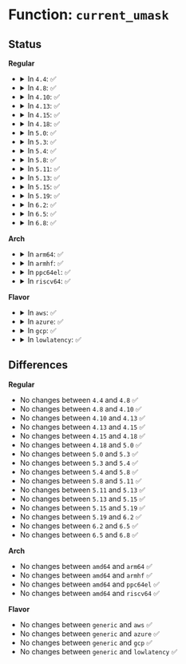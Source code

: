 # Function: <code>current_umask</code>

## Status
<b>Regular</b>
<ul>
<li>
<details>
<summary>In <code>4.4</code>: ✅</summary>

```c
int current_umask();
```

**Collision:** Unique Global

**Inline:** No

**Transformation:** False

**Instances:**

```
In fs/fs_struct.c (ffffffff81241300)
Location: fs/fs_struct.c:154
Inline: False
Direct callers:
  - kernel/bpf/inode.c:bpf_obj_pin_user
  - fs/namei.c:path_openat
  - fs/namei.c:path_openat
  - fs/namei.c:SyS_mknod
  - fs/namei.c:SyS_mkdir
  - fs/fat/inode.c:parse_options
  - fs/fuse/dir.c:fuse_create_open
  - fs/fuse/dir.c:fuse_create_open
  - fs/fuse/dir.c:fuse_mkdir
  - fs/fuse/dir.c:fuse_mkdir
  - fs/fuse/dir.c:fuse_mknod
  - fs/fuse/dir.c:fuse_mknod
  - ipc/mqueue.c:do_create
  - net/unix/af_unix.c:unix_bind
```
**Symbols:**

```
ffffffff81241300-ffffffff8124131e: current_umask (STB_GLOBAL)
```
</details>
</li>
<li>
<details>
<summary>In <code>4.8</code>: ✅</summary>

```c
int current_umask();
```

**Collision:** Unique Global

**Inline:** No

**Transformation:** False

**Instances:**

```
In fs/fs_struct.c (ffffffff81269630)
Location: fs/fs_struct.c:154
Inline: False
Direct callers:
  - kernel/bpf/inode.c:bpf_obj_pin_user
  - fs/namei.c:SyS_mkdir
  - fs/namei.c:SyS_mknod
  - fs/namei.c:path_openat
  - fs/fat/inode.c:parse_options
  - fs/fuse/dir.c:fuse_mkdir
  - fs/fuse/dir.c:fuse_mkdir
  - fs/fuse/dir.c:fuse_mknod
  - fs/fuse/dir.c:fuse_mknod
  - fs/fuse/dir.c:fuse_create_open
  - fs/fuse/dir.c:fuse_create_open
  - ipc/mqueue.c:do_create
  - net/unix/af_unix.c:unix_bind
```
**Symbols:**

```
ffffffff81269630-ffffffff8126964e: current_umask (STB_GLOBAL)
```
</details>
</li>
<li>
<details>
<summary>In <code>4.10</code>: ✅</summary>

```c
int current_umask();
```

**Collision:** Unique Global

**Inline:** No

**Transformation:** False

**Instances:**

```
In fs/fs_struct.c (ffffffff8127c5e0)
Location: fs/fs_struct.c:154
Inline: False
Direct callers:
  - kernel/bpf/inode.c:bpf_obj_pin_user
  - fs/namei.c:SyS_mkdir
  - fs/namei.c:SyS_mknod
  - fs/namei.c:path_openat
  - fs/fat/inode.c:parse_options
  - fs/fuse/dir.c:fuse_mkdir
  - fs/fuse/dir.c:fuse_mkdir
  - fs/fuse/dir.c:fuse_mknod
  - fs/fuse/dir.c:fuse_mknod
  - fs/fuse/dir.c:fuse_create_open
  - fs/fuse/dir.c:fuse_create_open
  - ipc/mqueue.c:do_create
  - net/unix/af_unix.c:unix_bind
```
**Symbols:**

```
ffffffff8127c5e0-ffffffff8127c5fe: current_umask (STB_GLOBAL)
```
</details>
</li>
<li>
<details>
<summary>In <code>4.13</code>: ✅</summary>

```c
int current_umask();
```

**Collision:** Unique Global

**Inline:** No

**Transformation:** False

**Instances:**

```
In fs/fs_struct.c (ffffffff81289cb0)
Location: fs/fs_struct.c:155
Inline: False
Direct callers:
  - kernel/bpf/inode.c:bpf_obj_pin_user
  - fs/namei.c:SyS_mkdir
  - fs/namei.c:SyS_mknod
  - fs/namei.c:path_openat
  - fs/fat/inode.c:parse_options
  - fs/fuse/dir.c:fuse_mkdir
  - fs/fuse/dir.c:fuse_mkdir
  - fs/fuse/dir.c:fuse_mknod
  - fs/fuse/dir.c:fuse_mknod
  - fs/fuse/dir.c:fuse_create_open
  - fs/fuse/dir.c:fuse_create_open
  - ipc/mqueue.c:do_mq_open
  - net/unix/af_unix.c:unix_bind
```
**Symbols:**

```
ffffffff81289cb0-ffffffff81289cce: current_umask (STB_GLOBAL)
```
</details>
</li>
<li>
<details>
<summary>In <code>4.15</code>: ✅</summary>

```c
int current_umask();
```

**Collision:** Unique Global

**Inline:** No

**Transformation:** False

**Instances:**

```
In fs/fs_struct.c (ffffffff812ac7f0)
Location: fs/fs_struct.c:155
Inline: False
Direct callers:
  - kernel/bpf/inode.c:bpf_obj_pin_user
  - fs/namei.c:SyS_mkdir
  - fs/namei.c:SyS_mknod
  - fs/namei.c:path_openat
  - fs/fat/inode.c:parse_options
  - fs/fuse/dir.c:fuse_mkdir
  - fs/fuse/dir.c:fuse_mkdir
  - fs/fuse/dir.c:fuse_mknod
  - fs/fuse/dir.c:fuse_mknod
  - fs/fuse/dir.c:fuse_create_open
  - fs/fuse/dir.c:fuse_create_open
  - ipc/mqueue.c:do_mq_open
  - net/unix/af_unix.c:unix_bind
```
**Symbols:**

```
ffffffff812ac7f0-ffffffff812ac80e: current_umask (STB_GLOBAL)
```
</details>
</li>
<li>
<details>
<summary>In <code>4.18</code>: ✅</summary>

```c
int current_umask();
```

**Collision:** Unique Global

**Inline:** No

**Transformation:** False

**Instances:**

```
In fs/fs_struct.c (ffffffff812d43d0)
Location: fs/fs_struct.c:155
Inline: False
Direct callers:
  - kernel/bpf/inode.c:bpf_obj_pin_user
  - fs/namei.c:do_mkdirat
  - fs/namei.c:lookup_open
  - fs/fat/inode.c:parse_options
  - fs/fuse/dir.c:fuse_mkdir
  - fs/fuse/dir.c:fuse_mkdir
  - fs/fuse/dir.c:fuse_mknod
  - fs/fuse/dir.c:fuse_mknod
  - fs/fuse/dir.c:fuse_create_open
  - fs/fuse/dir.c:fuse_create_open
  - ipc/mqueue.c:do_mq_open
  - net/unix/af_unix.c:unix_bind
```
**Symbols:**

```
ffffffff812d43d0-ffffffff812d43ee: current_umask (STB_GLOBAL)
```
</details>
</li>
<li>
<details>
<summary>In <code>5.0</code>: ✅</summary>

```c
int current_umask();
```

**Collision:** Unique Global

**Inline:** No

**Transformation:** False

**Instances:**

```
In fs/fs_struct.c (ffffffff812e97a0)
Location: fs/fs_struct.c:155
Inline: False
Direct callers:
  - kernel/bpf/inode.c:bpf_obj_pin_user
  - fs/namei.c:do_mkdirat
  - fs/namei.c:path_openat
  - fs/fat/inode.c:parse_options
  - fs/fuse/dir.c:fuse_mkdir
  - fs/fuse/dir.c:fuse_mkdir
  - fs/fuse/dir.c:fuse_mknod
  - fs/fuse/dir.c:fuse_mknod
  - fs/fuse/dir.c:fuse_create_open
  - fs/fuse/dir.c:fuse_create_open
  - ipc/mqueue.c:do_mq_open
  - net/unix/af_unix.c:unix_bind
```
**Symbols:**

```
ffffffff812e97a0-ffffffff812e97be: current_umask (STB_GLOBAL)
```
</details>
</li>
<li>
<details>
<summary>In <code>5.3</code>: ✅</summary>

```c
int current_umask();
```

**Collision:** Unique Global

**Inline:** No

**Transformation:** False

**Instances:**

```
In fs/fs_struct.c (ffffffff81308160)
Location: fs/fs_struct.c:156
Inline: False
Direct callers:
  - kernel/bpf/inode.c:bpf_obj_pin_user
  - fs/namei.c:do_mkdirat
  - fs/namei.c:lookup_open
  - fs/fat/inode.c:parse_options
  - fs/fuse/dir.c:fuse_mkdir
  - fs/fuse/dir.c:fuse_mkdir
  - fs/fuse/dir.c:fuse_mknod
  - fs/fuse/dir.c:fuse_mknod
  - fs/fuse/dir.c:fuse_create_open
  - fs/fuse/dir.c:fuse_create_open
  - ipc/mqueue.c:do_mq_open
  - net/unix/af_unix.c:unix_bind
```
**Symbols:**

```
ffffffff81308160-ffffffff8130817e: current_umask (STB_GLOBAL)
```
</details>
</li>
<li>
<details>
<summary>In <code>5.4</code>: ✅</summary>

```c
int current_umask();
```

**Collision:** Unique Global

**Inline:** No

**Transformation:** False

**Instances:**

```
In fs/fs_struct.c (ffffffff8131b200)
Location: fs/fs_struct.c:156
Inline: False
Direct callers:
  - kernel/bpf/inode.c:bpf_obj_pin_user
  - fs/namei.c:do_mkdirat
  - fs/namei.c:lookup_open
  - fs/fat/inode.c:parse_options
  - fs/fuse/dir.c:fuse_mkdir
  - fs/fuse/dir.c:fuse_mkdir
  - fs/fuse/dir.c:fuse_mknod
  - fs/fuse/dir.c:fuse_mknod
  - fs/fuse/dir.c:fuse_create_open
  - fs/fuse/dir.c:fuse_create_open
  - ipc/mqueue.c:do_mq_open
  - net/unix/af_unix.c:unix_bind
```
**Symbols:**

```
ffffffff8131b200-ffffffff8131b21e: current_umask (STB_GLOBAL)
```
</details>
</li>
<li>
<details>
<summary>In <code>5.8</code>: ✅</summary>

```c
int current_umask();
```

**Collision:** Unique Global

**Inline:** No

**Transformation:** False

**Instances:**

```
In fs/fs_struct.c (ffffffff81354eb0)
Location: fs/fs_struct.c:156
Inline: False
Direct callers:
  - kernel/bpf/inode.c:bpf_obj_pin_user
  - fs/namei.c:do_mkdirat
  - fs/fat/inode.c:parse_options
  - fs/fuse/dir.c:fuse_mkdir
  - fs/fuse/dir.c:fuse_mkdir
  - fs/fuse/dir.c:fuse_mknod
  - fs/fuse/dir.c:fuse_mknod
  - fs/fuse/dir.c:fuse_create_open
  - fs/fuse/dir.c:fuse_create_open
  - ipc/mqueue.c:do_mq_open
  - net/unix/af_unix.c:unix_bind
```
**Symbols:**

```
ffffffff81354eb0-ffffffff81354ece: current_umask (STB_GLOBAL)
```
</details>
</li>
<li>
<details>
<summary>In <code>5.11</code>: ✅</summary>

```c
int current_umask();
```

**Collision:** Unique Global

**Inline:** No

**Transformation:** False

**Instances:**

```
In fs/fs_struct.c (ffffffff813617d0)
Location: fs/fs_struct.c:156
Inline: False
Direct callers:
  - kernel/bpf/inode.c:bpf_obj_pin_user
  - fs/namei.c:do_mkdirat
  - fs/init.c:init_mkdir
  - fs/init.c:init_mknod
  - fs/fat/inode.c:parse_options
  - fs/fuse/dir.c:fuse_mkdir
  - fs/fuse/dir.c:fuse_mkdir
  - fs/fuse/dir.c:fuse_mknod
  - fs/fuse/dir.c:fuse_mknod
  - fs/fuse/dir.c:fuse_create_open
  - fs/fuse/dir.c:fuse_create_open
  - ipc/mqueue.c:do_mq_open
  - net/unix/af_unix.c:unix_bind
```
**Symbols:**

```
ffffffff813617d0-ffffffff813617ee: current_umask (STB_GLOBAL)
```
</details>
</li>
<li>
<details>
<summary>In <code>5.13</code>: ✅</summary>

```c
int current_umask();
```

**Collision:** Unique Global

**Inline:** No

**Transformation:** False

**Instances:**

```
In fs/fs_struct.c (ffffffff813682b0)
Location: fs/fs_struct.c:156
Inline: False
Direct callers:
  - kernel/bpf/inode.c:bpf_obj_pin_user
  - fs/namei.c:do_mkdirat
  - fs/init.c:init_mkdir
  - fs/init.c:init_mknod
  - fs/fat/inode.c:parse_options
  - fs/fuse/dir.c:fuse_mkdir
  - fs/fuse/dir.c:fuse_mkdir
  - fs/fuse/dir.c:fuse_mknod
  - fs/fuse/dir.c:fuse_mknod
  - fs/fuse/dir.c:fuse_create_open
  - fs/fuse/dir.c:fuse_create_open
  - ipc/mqueue.c:do_mq_open
  - net/unix/af_unix.c:unix_bind
```
**Symbols:**

```
ffffffff813682b0-ffffffff813682ce: current_umask (STB_GLOBAL)
```
</details>
</li>
<li>
<details>
<summary>In <code>5.15</code>: ✅</summary>

```c
int current_umask();
```

**Collision:** Unique Global

**Inline:** No

**Transformation:** False

**Instances:**

```
In fs/fs_struct.c (ffffffff813b6fb0)
Location: fs/fs_struct.c:156
Inline: False
Direct callers:
  - kernel/bpf/inode.c:bpf_obj_pin_user
  - fs/namei.c:do_mkdirat
  - fs/namei.c:do_mknodat
  - fs/init.c:init_mkdir
  - fs/init.c:init_mknod
  - fs/fat/inode.c:parse_options
  - fs/fuse/dir.c:fuse_mkdir
  - fs/fuse/dir.c:fuse_mkdir
  - fs/fuse/dir.c:fuse_mknod
  - fs/fuse/dir.c:fuse_mknod
  - fs/fuse/dir.c:fuse_create_open
  - fs/fuse/dir.c:fuse_create_open
  - ipc/mqueue.c:do_mq_open
  - net/unix/af_unix.c:unix_bind_bsd
```
**Symbols:**

```
ffffffff813b6fb0-ffffffff813b6fce: current_umask (STB_GLOBAL)
```
</details>
</li>
<li>
<details>
<summary>In <code>5.19</code>: ✅</summary>

```c
int current_umask();
```

**Collision:** Unique Global

**Inline:** No

**Transformation:** False

**Instances:**

```
In fs/fs_struct.c (ffffffff8143c5d0)
Location: fs/fs_struct.c:156
Inline: False
Direct callers:
  - kernel/bpf/inode.c:bpf_obj_pin_user
  - fs/namei.c:do_mkdirat
  - fs/namei.c:do_mknodat
  - fs/namei.c:vfs_tmpfile
  - fs/init.c:init_mkdir
  - fs/init.c:init_mknod
  - fs/posix_acl.c:posix_acl_create
  - fs/fat/inode.c:parse_options
  - fs/fuse/dir.c:fuse_mkdir
  - fs/fuse/dir.c:fuse_mkdir
  - fs/fuse/dir.c:fuse_mknod
  - fs/fuse/dir.c:fuse_mknod
  - fs/fuse/dir.c:fuse_create_open
  - fs/fuse/dir.c:fuse_create_open
  - ipc/mqueue.c:do_mq_open
  - net/unix/af_unix.c:unix_bind_bsd
```
**Symbols:**

```
ffffffff8143c5d0-ffffffff8143c5f2: current_umask (STB_GLOBAL)
```
</details>
</li>
<li>
<details>
<summary>In <code>6.2</code>: ✅</summary>

```c
int current_umask();
```

**Collision:** Unique Global

**Inline:** No

**Transformation:** False

**Instances:**

```
In fs/fs_struct.c (ffffffff814cacc0)
Location: fs/fs_struct.c:156
Inline: False
Direct callers:
  - kernel/bpf/inode.c:bpf_obj_pin_user
  - fs/namei.c:do_mkdirat
  - fs/namei.c:vfs_mkdir
  - fs/namei.c:do_mknodat
  - fs/namei.c:vfs_mknod
  - fs/namei.c:vfs_tmpfile
  - fs/init.c:init_mkdir
  - fs/init.c:init_mknod
  - fs/posix_acl.c:posix_acl_create
  - fs/fat/inode.c:parse_options
  - fs/fuse/dir.c:fuse_mkdir
  - fs/fuse/dir.c:fuse_mkdir
  - fs/fuse/dir.c:fuse_mknod
  - fs/fuse/dir.c:fuse_mknod
  - fs/fuse/dir.c:fuse_create_open
  - fs/fuse/dir.c:fuse_create_open
  - ipc/mqueue.c:do_mq_open
  - net/unix/af_unix.c:unix_bind_bsd
```
**Symbols:**

```
ffffffff814cacc0-ffffffff814cace2: current_umask (STB_GLOBAL)
```
</details>
</li>
<li>
<details>
<summary>In <code>6.5</code>: ✅</summary>

```c
int current_umask();
```

**Collision:** Unique Global

**Inline:** No

**Transformation:** False

**Instances:**

```
In fs/fs_struct.c (ffffffff81500f00)
Location: fs/fs_struct.c:156
Inline: False
Direct callers:
  - kernel/bpf/inode.c:bpf_obj_pin_user
  - fs/namei.c:do_mkdirat
  - fs/namei.c:vfs_mkdir
  - fs/namei.c:do_mknodat
  - fs/namei.c:vfs_mknod
  - fs/namei.c:vfs_tmpfile
  - fs/init.c:init_mkdir
  - fs/init.c:init_mknod
  - fs/posix_acl.c:posix_acl_create
  - fs/fat/inode.c:parse_options
  - fs/fuse/dir.c:fuse_mkdir
  - fs/fuse/dir.c:fuse_mkdir
  - fs/fuse/dir.c:fuse_mknod
  - fs/fuse/dir.c:fuse_mknod
  - fs/fuse/dir.c:fuse_create_open
  - fs/fuse/dir.c:fuse_create_open
  - ipc/mqueue.c:do_mq_open
  - net/unix/af_unix.c:unix_bind_bsd
```
**Symbols:**

```
ffffffff81500f00-ffffffff81500f22: current_umask (STB_GLOBAL)
```
</details>
</li>
<li>
<details>
<summary>In <code>6.8</code>: ✅</summary>

```c
int current_umask();
```

**Collision:** Unique Global

**Inline:** No

**Transformation:** False

**Instances:**

```
In fs/fs_struct.c (ffffffff81535b20)
Location: fs/fs_struct.c:156
Inline: False
Direct callers:
  - kernel/bpf/inode.c:bpf_obj_pin_user
  - fs/namei.c:do_mkdirat
  - fs/namei.c:vfs_mkdir
  - fs/namei.c:do_mknodat
  - fs/namei.c:vfs_mknod
  - fs/namei.c:vfs_tmpfile
  - fs/init.c:init_mkdir
  - fs/init.c:init_mknod
  - fs/posix_acl.c:posix_acl_create
  - fs/fat/inode.c:parse_options
  - fs/fuse/dir.c:fuse_mkdir
  - fs/fuse/dir.c:fuse_mkdir
  - fs/fuse/dir.c:fuse_mknod
  - fs/fuse/dir.c:fuse_mknod
  - fs/fuse/dir.c:fuse_create_open
  - fs/fuse/dir.c:fuse_create_open
  - ipc/mqueue.c:do_mq_open
  - net/unix/af_unix.c:unix_bind_bsd
```
**Symbols:**

```
ffffffff81535b20-ffffffff81535b42: current_umask (STB_GLOBAL)
```
</details>
</li>
</ul>
<b>Arch</b>
<ul>
<li>
<details>
<summary>In <code>arm64</code>: ✅</summary>

```c
int current_umask();
```

**Collision:** Unique Global

**Inline:** No

**Transformation:** False

**Instances:**

```
In fs/fs_struct.c (ffff8000103d2580)
Location: fs/fs_struct.c:156
Inline: False
Direct callers:
  - kernel/bpf/inode.c:bpf_obj_pin_user
  - fs/namei.c:do_mkdirat
  - fs/namei.c:lookup_open
  - fs/fat/inode.c:parse_options
  - fs/fuse/dir.c:fuse_mkdir
  - fs/fuse/dir.c:fuse_mkdir
  - fs/fuse/dir.c:fuse_mknod
  - fs/fuse/dir.c:fuse_mknod
  - fs/fuse/dir.c:fuse_create_open
  - fs/fuse/dir.c:fuse_create_open
  - ipc/mqueue.c:do_mq_open
  - net/unix/af_unix.c:unix_bind
```
**Symbols:**

```
ffff8000103d2580-ffff8000103d25a4: current_umask (STB_GLOBAL)
```
</details>
</li>
<li>
<details>
<summary>In <code>armhf</code>: ✅</summary>

```c
int current_umask();
```

**Collision:** Unique Global

**Inline:** No

**Transformation:** False

**Instances:**

```
In fs/fs_struct.c (c05ad238)
Location: fs/fs_struct.c:156
Inline: False
Direct callers:
  - kernel/bpf/inode.c:bpf_obj_pin_user
  - fs/namei.c:do_mkdirat
  - fs/namei.c:lookup_open
  - fs/fat/inode.c:parse_options
  - fs/fuse/dir.c:fuse_mkdir
  - fs/fuse/dir.c:fuse_mkdir
  - fs/fuse/dir.c:fuse_mknod
  - fs/fuse/dir.c:fuse_mknod
  - fs/fuse/dir.c:fuse_create_open
  - fs/fuse/dir.c:fuse_create_open
  - ipc/mqueue.c:__se_sys_mq_open
  - net/unix/af_unix.c:unix_bind
```
**Symbols:**

```
c05ad238-c05ad268: current_umask (STB_GLOBAL)
```
</details>
</li>
<li>
<details>
<summary>In <code>ppc64el</code>: ✅</summary>

```c
int current_umask();
```

**Collision:** Unique Global

**Inline:** No

**Transformation:** False

**Instances:**

```
In fs/fs_struct.c (c0000000004d5090)
Location: fs/fs_struct.c:156
Inline: False
Direct callers:
  - kernel/bpf/inode.c:bpf_obj_pin_user
  - fs/namei.c:do_mkdirat
  - fs/namei.c:lookup_open
  - fs/fat/inode.c:parse_options
  - fs/fuse/dir.c:fuse_mkdir
  - fs/fuse/dir.c:fuse_mkdir
  - fs/fuse/dir.c:fuse_mknod
  - fs/fuse/dir.c:fuse_mknod
  - fs/fuse/dir.c:fuse_create_open
  - fs/fuse/dir.c:fuse_create_open
  - ipc/mqueue.c:do_mq_open
  - net/unix/af_unix.c:unix_bind
```
**Symbols:**

```
c0000000004d5090-c0000000004d50a8: current_umask (STB_GLOBAL)
```
</details>
</li>
<li>
<details>
<summary>In <code>riscv64</code>: ✅</summary>

```c
int current_umask();
```

**Collision:** Unique Global

**Inline:** No

**Transformation:** False

**Instances:**

```
In fs/fs_struct.c (ffffffe00028d8e2)
Location: fs/fs_struct.c:156
Inline: False
Direct callers:
  - kernel/bpf/inode.c:bpf_obj_pin_user
  - fs/namei.c:do_mkdirat
  - fs/namei.c:lookup_open
  - fs/fat/inode.c:parse_options
  - fs/fuse/dir.c:fuse_mkdir
  - fs/fuse/dir.c:fuse_mkdir
  - fs/fuse/dir.c:fuse_mknod
  - fs/fuse/dir.c:fuse_mknod
  - fs/fuse/dir.c:fuse_create_open
  - fs/fuse/dir.c:fuse_create_open
  - ipc/mqueue.c:__se_sys_mq_open
  - net/unix/af_unix.c:unix_bind
```
**Symbols:**

```
ffffffe00028d8e2-ffffffe00028d902: current_umask (STB_GLOBAL)
```
</details>
</li>
</ul>
<b>Flavor</b>
<ul>
<li>
<details>
<summary>In <code>aws</code>: ✅</summary>

```c
int current_umask();
```

**Collision:** Unique Global

**Inline:** No

**Transformation:** False

**Instances:**

```
In fs/fs_struct.c (ffffffff813137e0)
Location: fs/fs_struct.c:156
Inline: False
Direct callers:
  - kernel/bpf/inode.c:bpf_obj_pin_user
  - fs/namei.c:do_mkdirat
  - fs/namei.c:lookup_open
  - fs/fat/inode.c:parse_options
  - fs/fuse/dir.c:fuse_mkdir
  - fs/fuse/dir.c:fuse_mkdir
  - fs/fuse/dir.c:fuse_mknod
  - fs/fuse/dir.c:fuse_mknod
  - fs/fuse/dir.c:fuse_create_open
  - fs/fuse/dir.c:fuse_create_open
  - ipc/mqueue.c:do_mq_open
  - net/unix/af_unix.c:unix_bind
```
**Symbols:**

```
ffffffff813137e0-ffffffff813137fe: current_umask (STB_GLOBAL)
```
</details>
</li>
<li>
<details>
<summary>In <code>azure</code>: ✅</summary>

```c
int current_umask();
```

**Collision:** Unique Global

**Inline:** No

**Transformation:** False

**Instances:**

```
In fs/fs_struct.c (ffffffff813043f0)
Location: fs/fs_struct.c:156
Inline: False
Direct callers:
  - kernel/bpf/inode.c:bpf_obj_pin_user
  - fs/namei.c:do_mkdirat
  - fs/namei.c:lookup_open
  - fs/fat/inode.c:parse_options
  - fs/fuse/dir.c:fuse_mkdir
  - fs/fuse/dir.c:fuse_mkdir
  - fs/fuse/dir.c:fuse_mknod
  - fs/fuse/dir.c:fuse_mknod
  - fs/fuse/dir.c:fuse_create_open
  - fs/fuse/dir.c:fuse_create_open
  - ipc/mqueue.c:do_mq_open
  - net/unix/af_unix.c:unix_bind
```
**Symbols:**

```
ffffffff813043f0-ffffffff8130440e: current_umask (STB_GLOBAL)
```
</details>
</li>
<li>
<details>
<summary>In <code>gcp</code>: ✅</summary>

```c
int current_umask();
```

**Collision:** Unique Global

**Inline:** No

**Transformation:** False

**Instances:**

```
In fs/fs_struct.c (ffffffff813115d0)
Location: fs/fs_struct.c:156
Inline: False
Direct callers:
  - kernel/bpf/inode.c:bpf_obj_pin_user
  - fs/namei.c:do_mkdirat
  - fs/namei.c:lookup_open
  - fs/fat/inode.c:parse_options
  - fs/fuse/dir.c:fuse_mkdir
  - fs/fuse/dir.c:fuse_mkdir
  - fs/fuse/dir.c:fuse_mknod
  - fs/fuse/dir.c:fuse_mknod
  - fs/fuse/dir.c:fuse_create_open
  - fs/fuse/dir.c:fuse_create_open
  - ipc/mqueue.c:do_mq_open
  - net/unix/af_unix.c:unix_bind
```
**Symbols:**

```
ffffffff813115d0-ffffffff813115ee: current_umask (STB_GLOBAL)
```
</details>
</li>
<li>
<details>
<summary>In <code>lowlatency</code>: ✅</summary>

```c
int current_umask();
```

**Collision:** Unique Global

**Inline:** No

**Transformation:** False

**Instances:**

```
In fs/fs_struct.c (ffffffff81322e20)
Location: fs/fs_struct.c:156
Inline: False
Direct callers:
  - kernel/bpf/inode.c:bpf_obj_pin_user
  - fs/namei.c:do_mkdirat
  - fs/namei.c:lookup_open
  - fs/fat/inode.c:parse_options
  - fs/fuse/dir.c:fuse_mkdir
  - fs/fuse/dir.c:fuse_mkdir
  - fs/fuse/dir.c:fuse_mknod
  - fs/fuse/dir.c:fuse_mknod
  - fs/fuse/dir.c:fuse_create_open
  - fs/fuse/dir.c:fuse_create_open
  - ipc/mqueue.c:do_mq_open
  - net/unix/af_unix.c:unix_bind
```
**Symbols:**

```
ffffffff81322e20-ffffffff81322e3e: current_umask (STB_GLOBAL)
```
</details>
</li>
</ul>

## Differences
<b>Regular</b>
<ul>
<li>
No changes between <code>4.4</code> and <code>4.8</code> ✅
</li>
<li>
No changes between <code>4.8</code> and <code>4.10</code> ✅
</li>
<li>
No changes between <code>4.10</code> and <code>4.13</code> ✅
</li>
<li>
No changes between <code>4.13</code> and <code>4.15</code> ✅
</li>
<li>
No changes between <code>4.15</code> and <code>4.18</code> ✅
</li>
<li>
No changes between <code>4.18</code> and <code>5.0</code> ✅
</li>
<li>
No changes between <code>5.0</code> and <code>5.3</code> ✅
</li>
<li>
No changes between <code>5.3</code> and <code>5.4</code> ✅
</li>
<li>
No changes between <code>5.4</code> and <code>5.8</code> ✅
</li>
<li>
No changes between <code>5.8</code> and <code>5.11</code> ✅
</li>
<li>
No changes between <code>5.11</code> and <code>5.13</code> ✅
</li>
<li>
No changes between <code>5.13</code> and <code>5.15</code> ✅
</li>
<li>
No changes between <code>5.15</code> and <code>5.19</code> ✅
</li>
<li>
No changes between <code>5.19</code> and <code>6.2</code> ✅
</li>
<li>
No changes between <code>6.2</code> and <code>6.5</code> ✅
</li>
<li>
No changes between <code>6.5</code> and <code>6.8</code> ✅
</li>
</ul>
<b>Arch</b>
<ul>
<li>
No changes between <code>amd64</code> and <code>arm64</code> ✅
</li>
<li>
No changes between <code>amd64</code> and <code>armhf</code> ✅
</li>
<li>
No changes between <code>amd64</code> and <code>ppc64el</code> ✅
</li>
<li>
No changes between <code>amd64</code> and <code>riscv64</code> ✅
</li>
</ul>
<b>Flavor</b>
<ul>
<li>
No changes between <code>generic</code> and <code>aws</code> ✅
</li>
<li>
No changes between <code>generic</code> and <code>azure</code> ✅
</li>
<li>
No changes between <code>generic</code> and <code>gcp</code> ✅
</li>
<li>
No changes between <code>generic</code> and <code>lowlatency</code> ✅
</li>
</ul>
